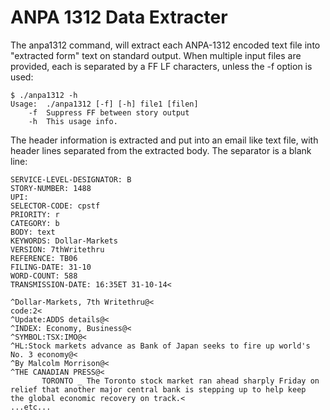 ANPA 1312 Data Extracter
========================

The anpa1312 command, will extract each ANPA-1312 encoded text file
into "extracted form" text on standard output. When multiple input
files are provided, each is separated by a FF LF characters, unless
the -f option is used:

    $ ./anpa1312 -h
    Usage:	./anpa1312 [-f] [-h] file1 [filen]
    	-f	Suppress FF between story output
    	-h	This usage info.
    
The header information is extracted and put into an email like text
file, with header lines separated from the extracted body. The 
separator is a blank line:


    SERVICE-LEVEL-DESIGNATOR: B
    STORY-NUMBER: 1488
    UPI: 
    SELECTOR-CODE: cpstf
    PRIORITY: r
    CATEGORY: b
    BODY: text
    KEYWORDS: Dollar-Markets
    VERSION: 7thWritethru
    REFERENCE: TB06
    FILING-DATE: 31-10
    WORD-COUNT: 588
    TRANSMISSION-DATE: 16:35ET 31-10-14<
    
    ^Dollar-Markets, 7th Writethru@<
    code:2<
    ^Update:ADDS details@<
    ^INDEX: Economy, Business@<
    ^SYMBOL:TSX:IMO@<
    ^HL:Stock markets advance as Bank of Japan seeks to fire up world's
    No. 3 economy@<
    ^By Malcolm Morrison@<
    ^THE CANADIAN PRESS@<
    	   TORONTO _ The Toronto stock market ran ahead sharply Friday on
    relief that another major central bank is stepping up to help keep
    the global economic recovery on track.<
    ...etc...

